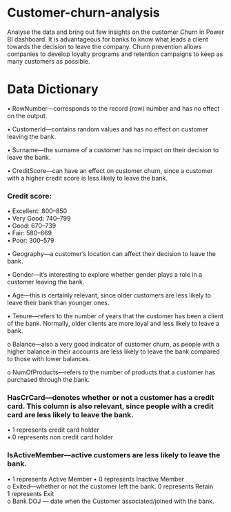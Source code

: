 # Customer-churn-analysis
Analyse the data and bring out few insights on the customer Churn in Power BI dashboard. It is advantageous for banks to know what leads a client towards the decision to leave the company.
Churn prevention allows companies to develop loyalty programs and retention campaigns to keep as many customers as possible.


# Data Dictionary
•	RowNumber—corresponds to the record (row) number and has no effect on the output.

•	CustomerId—contains random values and has no effect on customer leaving the bank.

•	Surname—the surname of a customer has no impact on their decision to leave the bank.

•	CreditScore—can have an effect on customer churn, since a customer with a higher credit score is less likely to leave the bank.

### Credit score:
•	Excellent: 800–850  
•	Very Good: 740–799  
•	Good: 670–739  
•	Fair: 580–669  
•	Poor: 300–579  

•	Geography—a customer’s location can affect their decision to leave the bank.

•	Gender—it’s interesting to explore whether gender plays a role in a customer leaving the bank.

•	Age—this is certainly relevant, since older customers are less likely to leave their bank than younger ones.

•	Tenure—refers to the number of years that the customer has been a client of the bank. Normally, older clients are more loyal and less likely to leave a bank.

o	Balance—also a very good indicator of customer churn, as people with a higher balance in their accounts are less likely to leave the bank compared to those with lower balances.

o	NumOfProducts—refers to the number of products that a customer has purchased through the bank. 
###	HasCrCard—denotes whether or not a customer has a credit card. This column is also relevant, since people with a credit card are less likely to leave the bank.

•	1 represents credit card holder  
•	0 represents non credit card holder  
###	IsActiveMember—active customers are less likely to leave the bank.
•	1 represents Active Member 
•	0 represents Inactive Member  
o	Exited—whether or not the customer left the bank.
  0 represents Retain   
  1 represents Exit  
o	Bank DOJ — date when the Customer associated/joined  with the bank.
